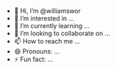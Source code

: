 - 👋 Hi, I’m @williamswor
- 👀 I’m interested in ...
- 🌱 I’m currently learning ...
- 💞️ I’m looking to collaborate on ...
- 📫 How to reach me ...
- 😄 Pronouns: ...
- ⚡ Fun fact: ...

<!---
williamswor/williamswor is a ✨ special ✨ repository because its `README.md` (this file) appears on your GitHub profile.
You can click the Preview link to take a look at your changes.
--->
